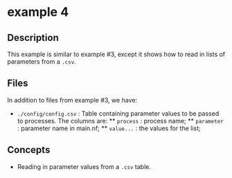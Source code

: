# example 4

## Description

This example is similar to example #3, except it shows how to read in lists of parameters from a `.csv`.

## Files

In addition to files from example #3, we have:

* `./config/config.csv` : Table containing parameter values to be passed to processes. The columns are: 
	** `process` : process name;
	** `parameter` : parameter name in main.nf; 
	** `value...` : the values for the list;

## Concepts

* Reading in parameter values from a `.csv` table.